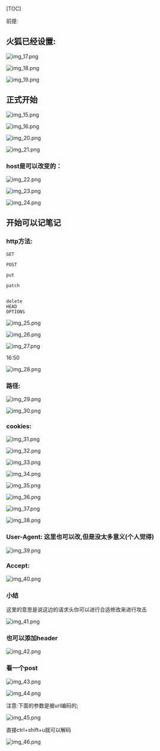 
[TOC]

前提:

## 火狐已经设置:

![img_17.png](img_17.png)

![img_18.png](img_18.png)

![img_19.png](img_19.png)


## 正式开始
![img_15.png](img_15.png)


![img_16.png](img_16.png)


![img_20.png](img_20.png)

![img_21.png](img_21.png)

### host是可以改变的：

![img_22.png](img_22.png)


![img_23.png](img_23.png)



![img_24.png](img_24.png)


## 开始可以记笔记

### http方法:

```shell
GET

POST

put 

patch


delete
HEAD
OPTIONS

```

![img_25.png](img_25.png)


![img_26.png](img_26.png)

![img_27.png](img_27.png)


16:50

![img_28.png](img_28.png)


### 路径:

![img_29.png](img_29.png)

![img_30.png](img_30.png)


### cookies:

![img_31.png](img_31.png)

![img_32.png](img_32.png)

![img_33.png](img_33.png)


![img_34.png](img_34.png)


![img_35.png](img_35.png)


![img_36.png](img_36.png)

![img_37.png](img_37.png)


![img_38.png](img_38.png)


### User-Agent: 这里也可以改,但是没太多意义(个人觉得)
![img_39.png](img_39.png)


### Accept:

![img_40.png](img_40.png)



### 小结
这里的意思是说这边的请求头你可以进行合适修改来进行攻击

![img_41.png](img_41.png)


### 也可以添加header

![img_42.png](img_42.png)


### 看一个post


![img_43.png](img_43.png)


![img_44.png](img_44.png)


注意:下面的参数是被url编码的;


![img_45.png](img_45.png)

直接ctrl+shift+u就可以解码

![img_46.png](img_46.png)





